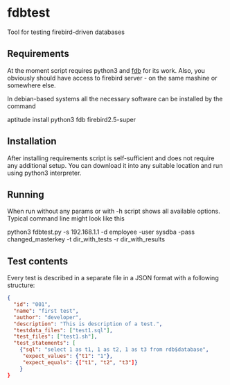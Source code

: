 # fdbtest
Tool for testing firebird-driven databases

## Requirements

At the moment script requires python3 and [fdb](https://pypi.python.org/pypi/fdb) for its work. Also, you obviously should have access to firebird server - on the same mashine or somewhere else.

In debian-based systems all the necessary software can be installed by the command

 aptitude install python3 fdb firebird2.5-super

## Installation

After installing requirements script is self-sufficient and does not require any additional setup. You can download it into any suitable location and run using python3 interpreter.

## Running

When run without any params or with -h script shows all available options. Typical command line might look like this

 python3 fdbtest.py -s 192.168.1.1 -d employee -user sysdba -pass changed_masterkey -t dir_with_tests -r dir_with_results

## Test contents

Every test is described in a separate file in a JSON format with a following structure:
```json
{
  "id": "001",
  "name": "first test",
  "author": "developer",
  "description": "This is description of a test.",
  "testdata_files": ["test1.sql"],
  "test_files": ["test1.sh"],
  "test_statements": [
    {"sql": "select 1 as t1, 1 as t2, 1 as t3 from rdb$database", 
     "expect_values": {"t1": "1"},
     "expect_equals": {["t1", "t2", "t3"]}
    }
}

```
